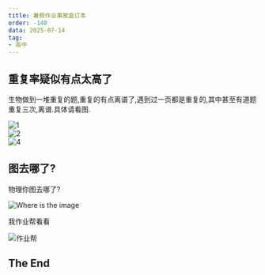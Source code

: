 ```yaml
---
title: 暑假作业事故盒订本
order: -140
data: 2025-07-14
tag:
- 高中
---
```


## 重复率疑似有点太高了

生物做到一堆重复的题,重复的有点离谱了,遇到过一页都是重复的,其中甚至有道题重复三次,离谱.具体请看图.  

![1](https://img.yyyyt.top/docs/articles/daily/2025/07/14/0/1.avif)  
![2](https://img.yyyyt.top/docs/articles/daily/2025/07/14/0/2.avif)  
![4](https://img.yyyyt.top/docs/articles/daily/2025/07/14/0/4.avif)  

## 图去哪了?

物理你图去哪了?  

![Where is the image](https://img.yyyyt.top/docs/articles/daily/2025/07/14/0/图去哪了.avif)  

我作业帮看看  

![作业帮](https://img.yyyyt.top/docs/articles/daily/2025/07/14/0/原题.avif)  

## The End